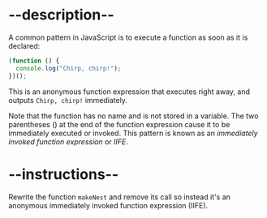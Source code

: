 
# --description--

A common pattern in JavaScript is to execute a function as soon as it is declared:

```js
(function () {
  console.log("Chirp, chirp!");
})();
```

This is an anonymous function expression that executes right away, and outputs `Chirp, chirp!` immediately.

Note that the function has no name and is not stored in a variable. The two parentheses () at the end of the function expression cause it to be immediately executed or invoked. This pattern is known as an <dfn>immediately invoked function expression</dfn> or <dfn>IIFE</dfn>.

# --instructions--

Rewrite the function `makeNest` and remove its call so instead it's an anonymous immediately invoked function expression (IIFE).

